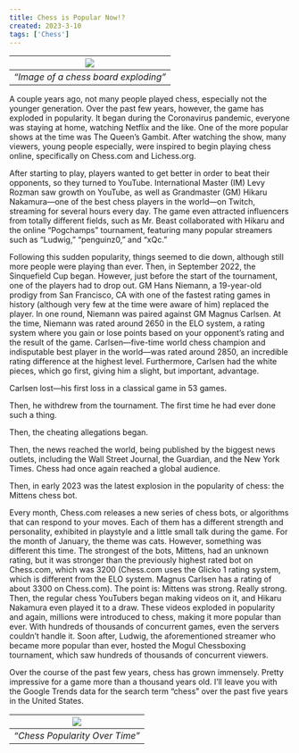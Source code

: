 ```yaml
---
title: Chess is Popular Now!?
created: 2023-3-10
tags: ['Chess']
---
```


| ![](https://keystonekeynote.com/wp-content/uploads/2023/03/Chess_1.jpg) | 
|:--:| 
| *“Image of a chess board exploding”* |

A couple years ago, not many people played chess, especially not the younger generation. Over the past few years, however, the game has exploded in popularity. It began during the Coronavirus pandemic, everyone was staying at home, watching Netflix and the like. One of the more popular shows at the time was The Queen’s Gambit. After watching the show, many viewers, young people especially, were inspired to begin playing chess online, specifically on Chess.com and Lichess.org. 

After starting to play, players wanted to get better in order to beat their opponents, so they turned to YouTube. International Master (IM) Levy Rozman saw growth on YouTube, as well as Grandmaster (GM) Hikaru Nakamura—one of the best chess players in the world—on Twitch, streaming for several hours every day. The game even attracted influencers from totally different fields, such as Mr. Beast collaborated with Hikaru and the online “Pogchamps” tournament, featuring many popular streamers such as “Ludwig,” “penguinz0,” and “xQc.”

Following this sudden popularity, things seemed to die down, although still more people were playing than ever. Then, in September 2022, the Sinquefield Cup began. However, just before the start of the tournament, one of the players had to drop out. GM Hans Niemann, a 19-year-old prodigy from San Francisco, CA with one of the fastest rating games in history (although very few at the time were aware of him) replaced the player. In one round, Niemann was paired against GM Magnus Carlsen. At the time, Niemann was rated around 2650 in the ELO system, a rating system where you gain or lose points based on your opponent’s rating and the result of the game. Carlsen—five-time world chess champion and indisputable best player in the world—was rated around 2850, an incredible rating difference at the highest level. Furthermore, Carlsen had the white pieces, which go first, giving him a slight, but important, advantage. 

Carlsen lost—his first loss in a classical game in 53 games. 

Then, he withdrew from the tournament. The first time he had ever done such a thing.

Then, the cheating allegations began. 

Then, the news reached the world, being published by the biggest news outlets, including the Wall Street Journal, the Guardian, and the New York Times. Chess had once again reached a global audience.

Then, in early 2023 was the latest explosion in the popularity of chess: the Mittens chess bot.

Every month, Chess.com releases a new series of chess bots, or algorithms that can respond to your moves. Each of them has a different strength and personality, exhibited in playstyle and a little small talk during the game. For the month of January, the theme was cats. However, something was different this time. The strongest of the bots, Mittens, had an unknown rating, but it was stronger than the previously highest rated bot on Chess.com, which was 3200 (Chess.com uses the Glicko 1 rating system, which is different from the ELO system. Magnus Carlsen has a rating of about 3300 on Chess.com). The point is: Mittens was strong. Really strong. Then, the regular chess YouTubers began making videos on it, and Hikaru Nakamura even played it to a draw. These videos exploded in popularity and again, millions were introduced to chess, making it more popular than ever. With hundreds of thousands of concurrent games, even the servers couldn’t handle it. Soon after, Ludwig, the aforementioned streamer who became more popular than ever, hosted the Mogul Chessboxing tournament, which saw hundreds of thousands of concurrent viewers. 

Over the course of the past few years, chess has grown immensely. Pretty impressive for a game more than a thousand years old. I’ll leave you with the Google Trends data for the search term “chess” over the past five years in the United States.

| ![](https://keystonekeynote.com/wp-content/uploads/2023/03/ChessGraph_3-768x247.jpg) | 
|:--:| 
| *“Chess Popularity Over Time”* |
